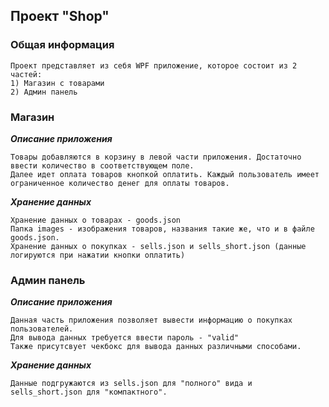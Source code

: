 ## Проект "Shop"

### Общая информация

```
Проект представляет из себя WPF приложение, которое состоит из 2 частей:
1) Магазин с товарами
2) Админ панель
```

### Магазин

___Описание приложения___
```
Товары добавляются в корзину в левой части приложения. Достаточно ввести количество в соответствующем поле.
Далее идет оплата товаров кнопкой оплатить. Каждый пользователь имеет ограниченное количество денег для оплаты товаров.
```
___Хранение данных___
```
Хранение данных о товарах - goods.json
Папка images - изображения товаров, названия такие же, что и в файле goods.json.
Хранение данных о покупках - sells.json и sells_short.json (данные логируются при нажатии кнопки оплатить)
```

### Админ панель

___Описание приложения___
```
Данная часть приложения позволяет вывести информацию о покупках пользователей.
Для вывода данных требуется ввести пароль - "valid"
Также присутсвует чекбокс для вывода данных различными способами.
```

___Хранение данных___
```
Данные подгружаются из sells.json для "полного" вида и sells_short.json для "компактного".
```